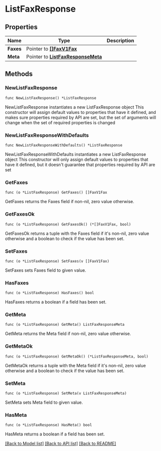 # ListFaxResponse

## Properties

Name | Type | Description
------------ | ------------- | -------------
**Faxes** | Pointer to [**[]FaxV1Fax**](FaxV1Fax.md) |  | [optional] 
**Meta** | Pointer to [**ListFaxResponseMeta**](ListFaxResponse_meta.md) |  | [optional] 

## Methods

### NewListFaxResponse

`func NewListFaxResponse() *ListFaxResponse`

NewListFaxResponse instantiates a new ListFaxResponse object
This constructor will assign default values to properties that have it defined,
and makes sure properties required by API are set, but the set of arguments
will change when the set of required properties is changed

### NewListFaxResponseWithDefaults

`func NewListFaxResponseWithDefaults() *ListFaxResponse`

NewListFaxResponseWithDefaults instantiates a new ListFaxResponse object
This constructor will only assign default values to properties that have it defined,
but it doesn't guarantee that properties required by API are set

### GetFaxes

`func (o *ListFaxResponse) GetFaxes() []FaxV1Fax`

GetFaxes returns the Faxes field if non-nil, zero value otherwise.

### GetFaxesOk

`func (o *ListFaxResponse) GetFaxesOk() (*[]FaxV1Fax, bool)`

GetFaxesOk returns a tuple with the Faxes field if it's non-nil, zero value otherwise
and a boolean to check if the value has been set.

### SetFaxes

`func (o *ListFaxResponse) SetFaxes(v []FaxV1Fax)`

SetFaxes sets Faxes field to given value.

### HasFaxes

`func (o *ListFaxResponse) HasFaxes() bool`

HasFaxes returns a boolean if a field has been set.

### GetMeta

`func (o *ListFaxResponse) GetMeta() ListFaxResponseMeta`

GetMeta returns the Meta field if non-nil, zero value otherwise.

### GetMetaOk

`func (o *ListFaxResponse) GetMetaOk() (*ListFaxResponseMeta, bool)`

GetMetaOk returns a tuple with the Meta field if it's non-nil, zero value otherwise
and a boolean to check if the value has been set.

### SetMeta

`func (o *ListFaxResponse) SetMeta(v ListFaxResponseMeta)`

SetMeta sets Meta field to given value.

### HasMeta

`func (o *ListFaxResponse) HasMeta() bool`

HasMeta returns a boolean if a field has been set.


[[Back to Model list]](../README.md#documentation-for-models) [[Back to API list]](../README.md#documentation-for-api-endpoints) [[Back to README]](../README.md)



